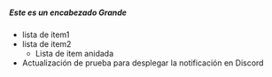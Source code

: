 ##### Este es un encabezado Grande

- lista de item1
- lista de item2
  - Lista de item anidada
- Actualización de prueba para desplegar la notificación en Discord
